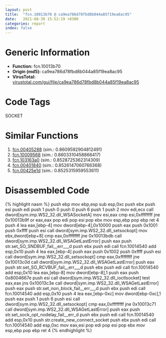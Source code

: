 ```yaml
---
layout: post
title:  "fcn.10013b70 @ ca9ea786d78fbd8b044a85f19ea8ac95"
date:   2021-08-30 15:52:19 +0300
categories: report
index: false
---
```


# Generic Information
- **Function:** fcn.10013b70
- **Origin (md5):** ca9ea786d78fbd8b044a85f19ea8ac95
- **VirusTotal:** [virustotal.com/gui/file/ca9ea786d78fbd8b044a85f19ea8ac95][virustotal_ref]

# Code Tags
<span class="tag" id="SOCKET">SOCKET</span>


# Similar Functions

1. [fcn.00405288][similar_1_ref] (sim.: 0.8609592904812491)
2. [fcn.10009568][similar_2_ref] (sim.: 0.8603310458868417)
3. [fcn.103163a0][similar_3_ref] (sim.: 0.8528725362314309)
4. [fcn.00401840][similar_4_ref] (sim.: 0.8526147060766368)
5. [fcn.00425e1d][similar_5_ref] (sim.: 0.8525315959553611)


# Disassembled Code

{% highlight nasm %}
push ebp
mov ebp,esp
sub esp,0xc
push ebx
push esi
push edi
push 1
push 0
push 0
push 6
push 1
push 2
mov edi,ecx
call dword[sym.imp.WS2_32.dll_WSASocketA]
mov esi,eax
cmp esi,0xffffffff
jne 0x10013b9f
or eax,eax
pop edi
pop esi
pop ebx
mov esp,ebp
pop ebp
ret 4
push 4
lea eax,[ebp-4]
mov dword[ebp-4],0x10000
push eax
push 0x1001
push 0xffff
push esi
call dword[sym.imp.WS2_32.dll_setsockopt]
mov ebx,dword[ebp+8]
cmp eax,0xffffffff
jne 0x10013bdb
call dword[sym.imp.WS2_32.dll_WSAGetLastError]
push eax
push str.set_SO_SNDBUF_fail__err___d
push ebx
push edi
call fcn.10014540
add esp,0x10
push 4
lea eax,[ebp-4]
push eax
push 0x1002
push 0xffff
push esi
call dword[sym.imp.WS2_32.dll_setsockopt]
cmp eax,0xffffffff
jne 0x10013c0d
call dword[sym.imp.WS2_32.dll_WSAGetLastError]
push eax
push str.set_SO_RCVBUF_fail__err___d
push ebx
push edi
call fcn.10014540
add esp,0x10
lea eax,[ebp-8]
mov dword[ebp-8],1
push eax
push 0x8004667e
push esi
call dword[sym.imp.WS2_32.dll_ioctlsocket]
test eax,eax
jns 0x10013c3e
call dword[sym.imp.WS2_32.dll_WSAGetLastError]
push eax
push str.set_non_block_fail__err___d
push ebx
push edi
call fcn.10014540
add esp,0x10
push 4
lea eax,[ebp-0xc]
mov dword[ebp-0xc],1
push eax
push 1
push 6
push esi
call dword[sym.imp.WS2_32.dll_setsockopt]
cmp eax,0xffffffff
jne 0x10013c71
call dword[sym.imp.WS2_32.dll_WSAGetLastError]
push eax
push str.set_sock_opt_nodelay_fail__err_d
push ebx
push edi
call fcn.10014540
add esp,0x10
push str.create_new_connect_socket
push ebx
push edi
call fcn.10014540
add esp,0xc
mov eax,esi
pop edi
pop esi
pop ebx
mov esp,ebp
pop ebp
ret 4
{% endhighlight %}


[similar_1_ref]: /report/fcn.00405288@0aa2d73a5300dff2412388945614b507
[similar_2_ref]: /report/fcn.10009568@01917ef1a6330a4695a0deaf2b7bc13a
[similar_3_ref]: /report/fcn.103163a0@2585b133c2e70968905cce13b1fc2654
[similar_4_ref]: /report/fcn.00401840@a2475448bf4050c1583e1970984a4d00
[similar_5_ref]: /report/fcn.00425e1d@53687e619dcac7d709f306d061d8daeb
[virustotal_ref]: https://www.virustotal.com/gui/file/ca9ea786d78fbd8b044a85f19ea8ac95